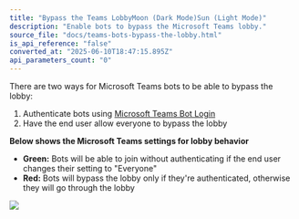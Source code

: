 ```yaml
---
title: "Bypass the Teams LobbyMoon (Dark Mode)Sun (Light Mode)"
description: "Enable bots to bypass the Microsoft Teams lobby."
source_file: "docs/teams-bots-bypass-the-lobby.html"
is_api_reference: "false"
converted_at: "2025-06-10T18:47:15.895Z"
api_parameters_count: "0"
---
```

There are two ways for Microsoft Teams bots to be able to bypass the lobby:

1.  Authenticate bots using [Microsoft Teams Bot Login](/docs/microsoft-teams-bot-login-getting-started.md)
2.  Have the end user allow everyone to bypass the lobby



**Below shows the Microsoft Teams settings for lobby behavior**
- **Green:** Bots will be able to join without authenticating if the end user changes their setting to "Everyone"
- **Red:** Bots will bypass the lobby only if they're authenticated, otherwise they will go through the lobby

![](https://files.readme.io/4eb314c-CleanShot_2024-02-21_at_15.39.342x.png)
